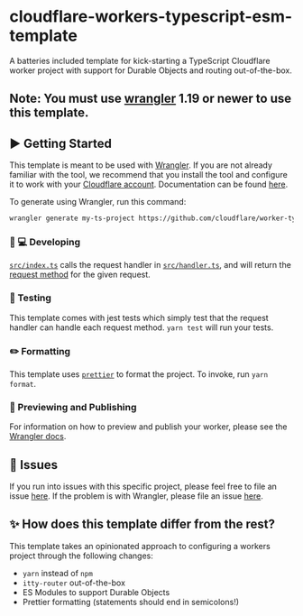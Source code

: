 # cloudflare-workers-typescript-esm-template

A batteries included template for kick-starting a TypeScript Cloudflare worker project with support for Durable Objects
and routing out-of-the-box.

## Note: You must use [wrangler](https://developers.cloudflare.com/workers/cli-wrangler/install-update) 1.19 or newer to use this template.

## ▶️ Getting Started

This template is meant to be used with [Wrangler](https://github.com/cloudflare/wrangler). If you are not already
familiar with the tool, we recommend that you install the tool and configure it to work with
your [Cloudflare account](https://dash.cloudflare.com). Documentation can be
found [here](https://developers.cloudflare.com/workers/tooling/wrangler/).

To generate using Wrangler, run this command:

```bash
wrangler generate my-ts-project https://github.com/cloudflare/worker-typescript-template
```

### 👩 💻 Developing

[`src/index.ts`](./src/index.ts) calls the request handler in [`src/handler.ts`](./src/handler.ts), and will return
the [request method](https://developer.mozilla.org/en-US/docs/Web/API/Request/method) for the given request.

### 🧪 Testing

This template comes with jest tests which simply test that the request handler can handle each request
method. `yarn test` will run your tests.

### ✏️ Formatting

This template uses [`prettier`](https://prettier.io/) to format the project. To invoke, run `yarn format`.

### 👀 Previewing and Publishing

For information on how to preview and publish your worker, please see
the [Wrangler docs](https://developers.cloudflare.com/workers/tooling/wrangler/commands/#publish).

## 🤢 Issues

If you run into issues with this specific project, please feel free to file an
issue [here](https://github.com/cloudflare/worker-typescript-template/issues). If the problem is with Wrangler, please
file an issue [here](https://github.com/cloudflare/wrangler/issues).

## ✨ How does this template differ from the rest?

This template takes an opinionated approach to configuring a workers project through the following changes:

- `yarn` instead of `npm`
- `itty-router` out-of-the-box
- ES Modules to support Durable Objects
- Prettier formatting (statements should end in semicolons!)